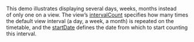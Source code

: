 This demo illustrates displaying several days, weeks, months instead of&nbsp;only one on&nbsp;a&nbsp;view. The view&rsquo;s [intervalCount][0] specifies how many times the default view interval (a&nbsp;day, a&nbsp;week, a&nbsp;month) is&nbsp;repeated on&nbsp;the timetable, and the [startDate][1] defines the date from which to&nbsp;start counting this interval.
<!--split-->

[0]: /Documentation/ApiReference/UI_Components/dxScheduler/Configuration/views/#intervalCount
[1]: /Documentation/ApiReference/UI_Components/dxScheduler/Configuration/views/#startDate